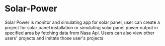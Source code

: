 # Solar-Power
Solar Power is monitor and simulating app for solar panel, user can create a project for solar panel installation or simulating solar panel power output in specified area by fetching data from Nasa Api.  Users can also view other users' projects and imitate those user's projects
